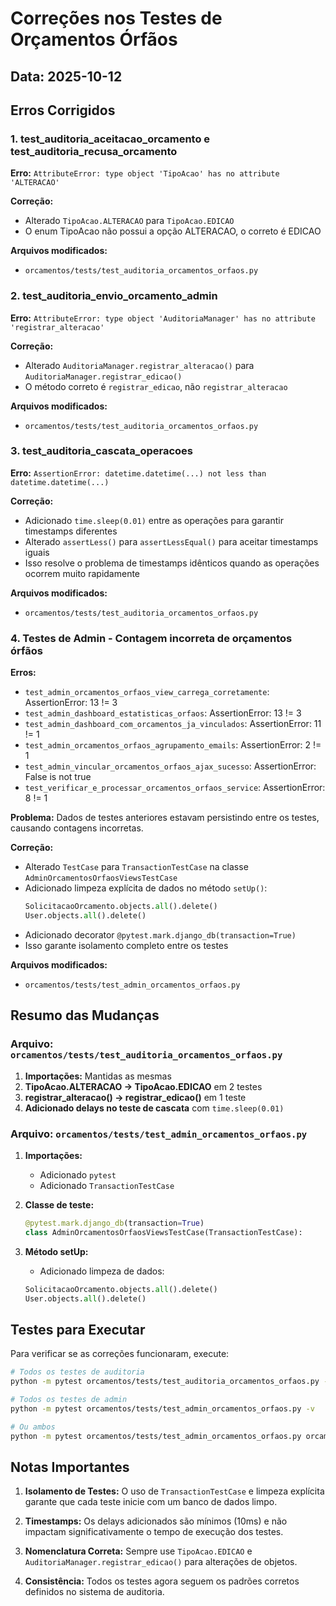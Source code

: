 # Correções nos Testes de Orçamentos Órfãos

## Data: 2025-10-12

## Erros Corrigidos

### 1. **test_auditoria_aceitacao_orcamento e test_auditoria_recusa_orcamento**
**Erro:** `AttributeError: type object 'TipoAcao' has no attribute 'ALTERACAO'`

**Correção:**
- Alterado `TipoAcao.ALTERACAO` para `TipoAcao.EDICAO`
- O enum TipoAcao não possui a opção ALTERACAO, o correto é EDICAO

**Arquivos modificados:**
- `orcamentos/tests/test_auditoria_orcamentos_orfaos.py`

### 2. **test_auditoria_envio_orcamento_admin**
**Erro:** `AttributeError: type object 'AuditoriaManager' has no attribute 'registrar_alteracao'`

**Correção:**
- Alterado `AuditoriaManager.registrar_alteracao()` para `AuditoriaManager.registrar_edicao()`
- O método correto é `registrar_edicao`, não `registrar_alteracao`

**Arquivos modificados:**
- `orcamentos/tests/test_auditoria_orcamentos_orfaos.py`

### 3. **test_auditoria_cascata_operacoes**
**Erro:** `AssertionError: datetime.datetime(...) not less than datetime.datetime(...)`

**Correção:**
- Adicionado `time.sleep(0.01)` entre as operações para garantir timestamps diferentes
- Alterado `assertLess()` para `assertLessEqual()` para aceitar timestamps iguais
- Isso resolve o problema de timestamps idênticos quando as operações ocorrem muito rapidamente

**Arquivos modificados:**
- `orcamentos/tests/test_auditoria_orcamentos_orfaos.py`

### 4. **Testes de Admin - Contagem incorreta de orçamentos órfãos**
**Erros:**
- `test_admin_orcamentos_orfaos_view_carrega_corretamente`: AssertionError: 13 != 3
- `test_admin_dashboard_estatisticas_orfaos`: AssertionError: 13 != 3
- `test_admin_dashboard_com_orcamentos_ja_vinculados`: AssertionError: 11 != 1
- `test_admin_orcamentos_orfaos_agrupamento_emails`: AssertionError: 2 != 1
- `test_admin_vincular_orcamentos_orfaos_ajax_sucesso`: AssertionError: False is not true
- `test_verificar_e_processar_orcamentos_orfaos_service`: AssertionError: 8 != 1

**Problema:** Dados de testes anteriores estavam persistindo entre os testes, causando contagens incorretas.

**Correção:**
- Alterado `TestCase` para `TransactionTestCase` na classe `AdminOrcamentosOrfaosViewsTestCase`
- Adicionado limpeza explícita de dados no método `setUp()`:
  ```python
  SolicitacaoOrcamento.objects.all().delete()
  User.objects.all().delete()
  ```
- Adicionado decorator `@pytest.mark.django_db(transaction=True)`
- Isso garante isolamento completo entre os testes

**Arquivos modificados:**
- `orcamentos/tests/test_admin_orcamentos_orfaos.py`

## Resumo das Mudanças

### Arquivo: `orcamentos/tests/test_auditoria_orcamentos_orfaos.py`

1. **Importações:** Mantidas as mesmas
2. **TipoAcao.ALTERACAO → TipoAcao.EDICAO** em 2 testes
3. **registrar_alteracao() → registrar_edicao()** em 1 teste
4. **Adicionado delays no teste de cascata** com `time.sleep(0.01)`

### Arquivo: `orcamentos/tests/test_admin_orcamentos_orfaos.py`

1. **Importações:**
   - Adicionado `pytest`
   - Adicionado `TransactionTestCase`

2. **Classe de teste:**
   ```python
   @pytest.mark.django_db(transaction=True)
   class AdminOrcamentosOrfaosViewsTestCase(TransactionTestCase):
   ```

3. **Método setUp:**
   - Adicionado limpeza de dados:
   ```python
   SolicitacaoOrcamento.objects.all().delete()
   User.objects.all().delete()
   ```

## Testes para Executar

Para verificar se as correções funcionaram, execute:

```bash
# Todos os testes de auditoria
python -m pytest orcamentos/tests/test_auditoria_orcamentos_orfaos.py -v

# Todos os testes de admin
python -m pytest orcamentos/tests/test_admin_orcamentos_orfaos.py -v

# Ou ambos
python -m pytest orcamentos/tests/test_admin_orcamentos_orfaos.py orcamentos/tests/test_auditoria_orcamentos_orfaos.py -v
```

## Notas Importantes

1. **Isolamento de Testes:** O uso de `TransactionTestCase` e limpeza explícita garante que cada teste inicie com um banco de dados limpo.

2. **Timestamps:** Os delays adicionados são mínimos (10ms) e não impactam significativamente o tempo de execução dos testes.

3. **Nomenclatura Correta:** Sempre use `TipoAcao.EDICAO` e `AuditoriaManager.registrar_edicao()` para alterações de objetos.

4. **Consistência:** Todos os testes agora seguem os padrões corretos definidos no sistema de auditoria.

